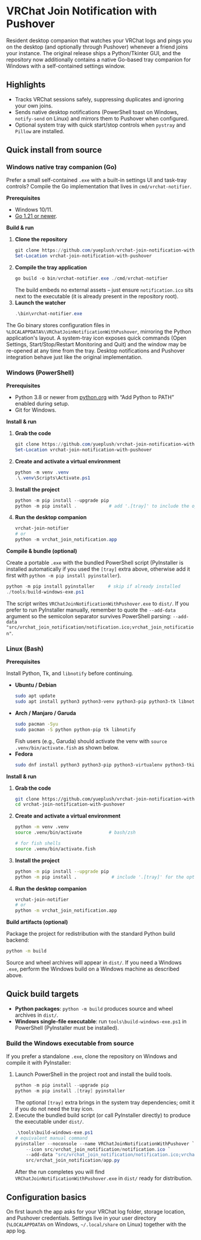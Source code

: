 # VRChat Join Notification with Pushover

Resident desktop companion that watches your VRChat logs and pings you on the desktop (and optionally through Pushover) whenever a friend joins your instance. The original release ships a Python/Tkinter GUI, and the repository now additionally contains a native Go-based tray companion for Windows with a self-contained settings window.

## Highlights
- Tracks VRChat sessions safely, suppressing duplicates and ignoring your own joins.
- Sends native desktop notifications (PowerShell toast on Windows, `notify-send` on Linux) and mirrors them to Pushover when configured.
- Optional system tray with quick start/stop controls when `pystray` and `Pillow` are installed.

## Quick install from source

### Windows native tray companion (Go)

Prefer a small self-contained `.exe` with a built-in settings UI and task-tray controls? Compile the Go implementation that lives in `cmd/vrchat-notifier`.

**Prerequisites**

- Windows 10/11.
- [Go 1.21 or newer](https://go.dev/dl/).

**Build & run**

1. **Clone the repository**
   ```powershell
   git clone https://github.com/yueplush/vrchat-join-notification-with-pushover.git
   Set-Location vrchat-join-notification-with-pushover
   ```
2. **Compile the tray application**
   ```powershell
   go build -o bin/vrchat-notifier.exe ./cmd/vrchat-notifier
   ```
   The build embeds no external assets – just ensure `notification.ico` sits next to the executable (it is already present in the repository root).
3. **Launch the watcher**
   ```powershell
   .\bin\vrchat-notifier.exe
   ```

The Go binary stores configuration files in `%LOCALAPPDATA%\VRChatJoinNotificationWithPushover`, mirroring the Python application's layout. A system-tray icon exposes quick commands (Open Settings, Start/Stop/Restart Monitoring and Quit) and the window may be re-opened at any time from the tray. Desktop notifications and Pushover integration behave just like the original implementation.

### Windows (PowerShell)

**Prerequisites**

- Python 3.8 or newer from [python.org](https://www.python.org/downloads/) with “Add Python to PATH” enabled during setup.
- Git for Windows.

**Install & run**

1. **Grab the code**
   ```powershell
   git clone https://github.com/yueplush/vrchat-join-notification-with-pushover.git
   Set-Location vrchat-join-notification-with-pushover
   ```
2. **Create and activate a virtual environment**
   ```powershell
   python -m venv .venv
   .\.venv\Scripts\Activate.ps1
   ```
3. **Install the project**
   ```powershell
   python -m pip install --upgrade pip
   python -m pip install .            # add '.[tray]' to include the optional system tray extras
   ```
4. **Run the desktop companion**
   ```powershell
   vrchat-join-notifier
   # or
   python -m vrchat_join_notification.app
   ```

**Compile & bundle (optional)**

Create a portable `.exe` with the bundled PowerShell script (PyInstaller is installed automatically if you used the `[tray]` extra above, otherwise add it first with `python -m pip install pyinstaller`).

```powershell
python -m pip install pyinstaller     # skip if already installed
./tools/build-windows-exe.ps1
```

The script writes `VRChatJoinNotificationWithPushover.exe` to `dist/`. If you prefer to run PyInstaller manually, remember to quote the `--add-data` argument so the semicolon separator survives PowerShell parsing: `--add-data "src/vrchat_join_notification/notification.ico;vrchat_join_notification"`.

### Linux (Bash)

**Prerequisites**

Install Python, Tk, and `libnotify` before continuing.

- **Ubuntu / Debian**
  ```bash
  sudo apt update
  sudo apt install python3 python3-venv python3-pip python3-tk libnotify-bin
  ```
- **Arch / Manjaro / Garuda**
  ```bash
  sudo pacman -Syu
  sudo pacman -S python python-pip tk libnotify
  ```
  Fish users (e.g., Garuda) should activate the venv with `source .venv/bin/activate.fish` as shown below.
- **Fedora**
  ```bash
  sudo dnf install python3 python3-pip python3-virtualenv python3-tkinter libnotify
  ```

**Install & run**

1. **Grab the code**
   ```bash
   git clone https://github.com/yueplush/vrchat-join-notification-with-pushover.git
   cd vrchat-join-notification-with-pushover
   ```
2. **Create and activate a virtual environment**
   ```bash
   python -m venv .venv
   source .venv/bin/activate          # bash/zsh
   ```
   ```bash
   # for fish shells
   source .venv/bin/activate.fish
   ```
3. **Install the project**
   ```bash
   python -m pip install --upgrade pip
   python -m pip install .             # include '.[tray]' for the optional tray icon support
   ```
4. **Run the desktop companion**
   ```bash
   vrchat-join-notifier
   # or
   python -m vrchat_join_notification.app
   ```

**Build artifacts (optional)**

Package the project for redistribution with the standard Python build backend:

```bash
python -m build
```

Source and wheel archives will appear in `dist/`. If you need a Windows `.exe`, perform the Windows build on a Windows machine as described above.

## Quick build targets
- **Python packages**: `python -m build` produces source and wheel archives in `dist/`.
- **Windows single-file executable**: run `tools\build-windows-exe.ps1` in PowerShell (PyInstaller must be installed).

### Build the Windows executable from source
If you prefer a standalone `.exe`, clone the repository on Windows and compile it with PyInstaller:

1. Launch PowerShell in the project root and install the build tools.
   ```powershell
   python -m pip install --upgrade pip
   python -m pip install .[tray] pyinstaller
   ```
   The optional `[tray]` extra brings in the system tray dependencies; omit it if you do not need the tray icon.
2. Execute the bundled build script (or call PyInstaller directly) to produce the executable under `dist/`.
   ```powershell
   .\tools\build-windows-exe.ps1
   # equivalent manual command
   pyinstaller --noconsole --name VRChatJoinNotificationWithPushover `
       --icon src/vrchat_join_notification/notification.ico `
       --add-data "src/vrchat_join_notification/notification.ico;vrchat_join_notification" `
       src/vrchat_join_notification/app.py
   ```
   After the run completes you will find `VRChatJoinNotificationWithPushover.exe` in `dist/` ready for distribution.

## Configuration basics
On first launch the app asks for your VRChat log folder, storage location, and Pushover credentials. Settings live in your user directory (`%LOCALAPPDATA%` on Windows, `~/.local/share` on Linux) together with the app log.

